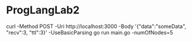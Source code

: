 # ProgLangLab2
curl -Method POST -Uri http://localhost:3000 -Body '{"data":"someData", "recv":3, "ttl":3}' -UseBasicParsing
go run main.go -numOfNodes=5
